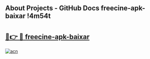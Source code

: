 ## About Projects - GitHub Docs freecine-apk-baixar !4m54t

# <h2><a href="https://andorid.site?title=freecine-apk-baixar&ref=19M">🔗👉 🔴 freecine-apk-baixar</a></h2>

[![acn](https://github.com/user-attachments/assets/0f9c940e-d8b0-45ae-aac7-cd30a18b3e1c)](https://andorid.site?title=freecine-apk-baixar&ref=19M)
